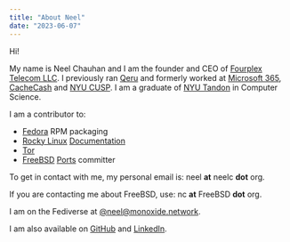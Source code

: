 ```yaml
---
title: "About Neel"
date: "2023-06-07"
---
```


Hi!

My name is Neel Chauhan and I am the founder and CEO of
[Fourplex Telecom LLC](https://www.fourplex.net/). I previously ran
[Qeru](https://qeru.net) and formerly worked at
[Microsoft 365](https://www.microsoft.com/en-us/),
[CacheCash](https://ssl.engineering.nyu.edu/projects#cachecash)
and [NYU CUSP](https://cusp.nyu.edu/). I am a graduate of
[NYU Tandon](https://engineering.nyu.edu/) in Computer Science.

I am a contributor to:

 * [Fedora](https://fedoraproject.org/) RPM packaging
 * [Rocky Linux](https://rockylinux.org/) [Documentation](https://docs.rockylinux.org/)
 * [Tor](https://www.torproject.org/)
 * [FreeBSD](https://www.freebsd.org/) [Ports](https://www.freebsd.org/ports/) committer

To get in contact with me, my personal email is: neel **at** neelc **dot** org.

If you are contacting me about FreeBSD, use: nc **at** FreeBSD **dot** org.

I am on the Fediverse at [@neel@monoxide.network](https://social.monoxide.network/neel).

I am also available on [GitHub](https://github.com/neelchauhan/) and
[LinkedIn](https://linkedin.com/in/neelc-tor).
